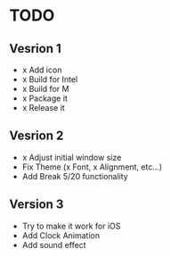 # TODO

## Vesrion 1
- x Add icon
- x Build for Intel
- x Build for M
- x Package it
- x Release it

## Vesrion 2 
- x Adjust initial window size
- Fix Theme (x Font, x Alignment, etc...)
- Add Break 5/20 functionality

## Version 3
- Try to make it work for iOS
- Add Clock Animation
- Add sound effect
